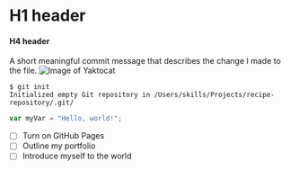 # H1 header
#### H4 header
A short meaningful commit message that describes the change I made to the file.
![Image of Yaktocat](https://github.com/user-attachments/assets/b3e49ef9-7353-485d-b71d-4a38c65e5609)
```
$ git init
Initialized empty Git repository in /Users/skills/Projects/recipe-repository/.git/
```

``` javascript
var myVar = "Hello, world!";
```
- [ ] Turn on GitHub Pages
- [ ] Outline my portfolio
- [ ] Introduce myself to the world
